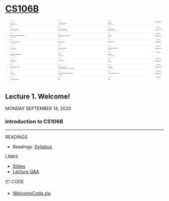 # [CS106B](http://web.stanford.edu/class/cs106b/)

![Schedule](./images/schedule.png)

## Lecture 1. Welcome!
MONDAY SEPTEMBER 14, 2020

### Introduction to CS106B

-----

READINGS
* Readings: [Syllabus](./syllabus.md)

LINKS
* [Slides](./lectures/lecture1_slides.pdf)
* [Lecture Q&A](./lectures/lecture-1-qa.md)

📦 CODE
* [WelcomeCode.zip](./code/WelcomeCode.zip)